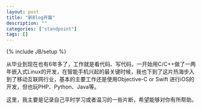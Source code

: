 ```yaml
---
layout: post
title: "新Blog开篇"
description: ""
categories: ["standpoint"]
tags: []
---
```

{% include JB/setup %}

从毕业到现在也有6年多了，工作就是看代码、写代码，一开始用C/C++做了一两年嵌入式Linux的开发，在智能手机兴起的最关键时候，我也下到了这片热海步入到了移动互联网行业，基本的主要工作还是使用Objective-C or Swift 进行iOS的开发，但也玩PHP、Python、Java等。

这里，我主要是记录自己平时学习或者温习的一些片断，希望能够对你有所帮助。

